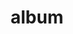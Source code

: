 ---
layout: album
resource: facebook
title: "album"
description: "masonry"
active: gallery
header-img: "img/gallery-bg.jpg"
album-title: "my 9th album"
images:
  - image_path: HQT/VayNganCS_n (8)/723124876526772_401089927_723125239860069_8096143155793713065_n.jpg
  - image_path: HQT/VayNganCS_n (8)/723124893193437_401263386_723125283193398_3039792999506675918_n.jpg
  - image_path: HQT/VayNganCS_n (8)/724351679737425_401702615_724351676404092_7428581727809445310_n.jpg
  - image_path: HQT/VayNganCS_n (8)/724915649681028_400711000_724915646347695_1797397754272061403_n.jpg
  - image_path: HQT/VayNganCS_n (8)/724915649681028_412039122_745118824327377_5224829427461221469_n.jpg
  - image_path: HQT/VayNganCS_n (8)/724915649681028_412046027_745118794327380_2238139919249078202_n.jpg
  - image_path: HQT/VayNganCS_n (8)/724915649681028_415500875_755358389970087_8980049000007723632_n.jpg
  - image_path: HQT/VayNganCS_n (8)/724915649681028_415520300_755357959970130_6718422581679330581_n.jpg
  - image_path: HQT/VayNganCS_n (8)/735199301985996_401044638_723387929833800_8159931010796302301_n.jpg
  - image_path: HQT/VayNganCS_n (8)/735199301985996_401157545_723387769833816_8813137578849478_n.jpg
  - image_path: HQT/VayNganCS_n (8)/735199301985996_407221233_735200248652568_5785125414031740664_n.jpg
  - image_path: HQT/VayNganCS_n (8)/735199671985959_407208275_735203038652289_6915298554859831612_n.jpg
  - image_path: HQT/VayNganCS_n (8)/735199671985959_420084366_762138919292034_7391097166643596010_n.jpg
  - image_path: HQT/VayNganCS_n (8)/735199671985959_420086442_762138925958700_492685200206390681_n.jpg
  - image_path: HQT/VayNganCS_n (8)/739946168177976_408476964_739946924844567_4531504809753699857_n.jpg
  - image_path: HQT/VayNganCS_n (8)/739946201511306_406820519_739946934844566_4180852400881120492_n.jpg
  - image_path: HQT/VayNganCS_n (8)/739946224844637_406819124_739947014844558_4416557838552480996_n.jpg
  - image_path: HQT/VayNganCS_n (8)/743422561163670_411572886_743423664496893_1532328845575664207_n.jpg
  - image_path: HQT/VayNganCS_n (8)/743422561163670_424574469_769744548531471_362819037575361931_n.jpg
  - image_path: HQT/VayNganCS_n (8)/755357389970187_415424306_755358279970098_1695863791597112162_n.jpg
  - image_path: HQT/VayNganCS_n (8)/764653269040599_421648381_764653532373906_5520800225774200072_n.jpg
  - image_path: HQT/VayNganCS_n (8)/764653279040598_421625698_764653552373904_2126385675954588926_n.jpg
  - image_path: HQT/VayNganCS_n (8)/764653315707261_420644707_764653572373902_9068416622288350117_n.jpg
  - image_path: HQT/VayNganCS_n (8)/775292617976664_425841118_775293304643262_7123991713409610938_n.jpg
  - image_path: HQT/VayNganCS_n (8)/775292674643325_425482903_775293337976592_4736073151782374555_n.jpg
  - image_path: HQT/VayNganCS_n (8)/775292747976651_425511434_775293404643252_2042680144977186888_n.jpg
  - image_path: HQT/VayNganCS_n (8)/785486876957238_428635671_785487910290468_3144120804400861564_n.jpg
  - image_path: HQT/VayNganCS_n (8)/785486903623902_428641416_785487940290465_2652127302557368600_n.jpg
  - image_path: HQT/VayNganCS_n (8)/785486930290566_428629887_785487963623796_9116260537597753204_n.jpg
  - image_path: HQT/VayNganCS_n (8)/785486956957230_428647661_785487976957128_3947468959436426639_n.jpg
---